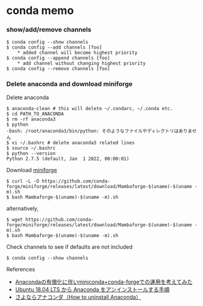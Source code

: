 # conda memo

### show/add/remove channels
    $ conda config --show channels
    $ conda config --add channels [foo]
        * added channel will become highest priority  
    $ conda config --append channels [foo]
        * add channel without changing highest priority  
    $ conda config --remove channels [foo]

### Delete anaconda and download miniforge
Delete anaconda

    $ anaconda-clean # this will delete ~/.condarc, ~/.conda etc.
    $ cd PATH_TO_ANACONDA
    $ rm -rf anaconda3
    $ python
    -bash: /root/anaconda3/bin/python: そのようなファイルやディレクトリはありません 
    $ vi ~/.bashrc # delete anaconda3 related lines
    $ source ~/.bashrc
    $ python --version
    Python 2.7.5 (default, Jan  1 2022, 00:00:01)
    
Download [miniforge](https://github.com/conda-forge/miniforge)

    $ curl -L -O https://github.com/conda-forge/miniforge/releases/latest/download/Mambaforge-$(uname)-$(uname -m).sh
    $ bash Mambaforge-$(uname)-$(uname -m).sh

alternatively,

    $ wget https://github.com/conda-forge/miniforge/releases/latest/download/Mambaforge-$(uname)-$(uname -m).sh
    $ bash Mambaforge-$(uname)-$(uname -m).sh

Check channels to see if defaults are not included

    $ conda config --show channels


References
- [Anacondaの有償化に伴いminiconda+conda-forgeでの運用を考えてみた](https://qiita.com/kimisyo/items/986802ea52974b92df27)
- [Ubuntu 18.04 LTS から Anaconda をアンインストールする手順](https://qiita.com/yto1292/items/b25d24dd5d8f7ab3d244)
- [さよならアナコンダ（How to uninstall Anaconda）](https://qiita.com/osk_kamui/items/9ca86a5b96e3ff5382dc)
